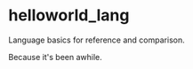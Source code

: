 helloworld_lang
===============
Language basics for reference and comparison.

Because it's been awhile.
